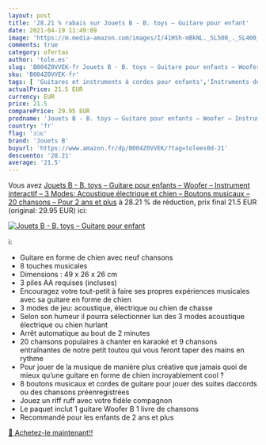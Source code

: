 ```yaml
---
layout: post
title: '28.21 % rabais sur Jouets B - B. toys – Guitare pour enfant'
date: 2021-04-19 11:49:09
image: 'https://m.media-amazon.com/images/I/41HSh-mBkNL._SL500_._SL400_.jpg'
comments: true
category: ofertas
author: 'tole.es'
slug: 'B004Z0VVEK-fr Jouets B - B. toys – Guitare pour enfants – Woofer –...'
sku: 'B004Z0VVEK-fr'
tags: [ 'Guitares et instruments à cordes pour enfants','Instruments de musique pour enfants','Jeux et Jouets','Jeux et jouets','jouets b', ]
actualPrice: 21.5 EUR
currency: EUR
price: 21.5
comparePrice: 29.95 EUR
prodname: 'Jouets B - B. toys – Guitare pour enfants – Woofer – Instrument interactif – 3 Modes: Acoustique  électrique  et chien – Boutons musicaux – 20 chansons – Pour 2 ans et plus'
country: 'fr'
flag: '🇫🇷'
brand: 'Jouets B'
buyurl: 'https://www.amazon.fr/dp/B004Z0VVEK/?tag=tolees0d-21'
descuento: '28.21'
average: '21.5'
---
```


Vous avez [Jouets B - B. toys – Guitare pour enfants – Woofer – Instrument interactif – 3 Modes: Acoustique  électrique  et chien – Boutons musicaux – 20 chansons – Pour 2 ans et plus](https://www.amazon.fr/dp/B004Z0VVEK/?tag=tolees0d-21)  à  28.21 % de réduction, prix final  21.5 EUR (original: 29.95 EUR) ici:

[![Jouets B - B. toys – Guitare pour enfant](https://m.media-amazon.com/images/I/41HSh-mBkNL._SL500_._SL400_.jpg)](https://www.amazon.fr/dp/B004Z0VVEK/?tag=tolees0d-21)

ℹ️:

- Guitare en forme de chien avec neuf chansons
- 8 touches musicales
- Dimensions : 49 x 26 x 26 cm
- 3 piles AA requises (incluses)
- Encouragez votre tout-petit à faire ses propres expériences musicales avec sa guitare en forme de chien
- 3 modes de jeu: acoustique, électrique ou chien de chasse
- Selon son humeur il pourra sélectionner lun des 3 modes acoustique électrique ou chien hurlant
- Arrêt automatique au bout de 2 minutes
- 20 chansons populaires à chanter en karaoké et 9 chansons entraînantes de notre petit toutou qui vous feront taper des mains en rythme
- Pour jouer de la musique de manière plus créative que jamais quoi de mieux qu’une guitare en forme de chien incroyablement cool ?
- 8 boutons musicaux et cordes de guitare pour jouer des suites daccords ou des chansons préenregistrées
- Jouez un riff ruff avec votre fidèle compagnon
- Le paquet inclut 1 guitare Woofer B 1 livre de chansons
- Recommandé pour les enfants de 2 ans et plus

[🛒 Achetez-le maintenant!!](https://www.amazon.fr/dp/B004Z0VVEK/?tag=tolees0d-21)
